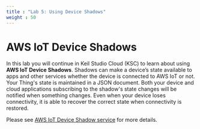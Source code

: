 ```yaml
---
title : "Lab 5: Using Device Shadows"
weight : 50
---
```


# AWS IoT Device Shadows

In this lab you will continue in Keil Studio Cloud (KSC) to learn about using **AWS IoT Device Shadows**. Shadows can make a device’s state available to apps and other services whether the device is connected to AWS IoT or not. Your Thing's state is maintained in a JSON document. Both your device and cloud applications subscribing to the shadow's state changes will be notified when something changes. Even when your device loses connectivity, it is able to recover the correct state when connectivity is restored.

Please see [AWS IoT Device Shadow service](https://docs.aws.amazon.com/iot/latest/developerguide/iot-device-shadows.html) for more details.